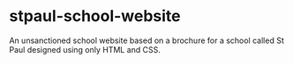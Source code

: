 # stpaul-school-website
An unsanctioned school website based on a brochure for a school called St Paul designed using only HTML and CSS.
